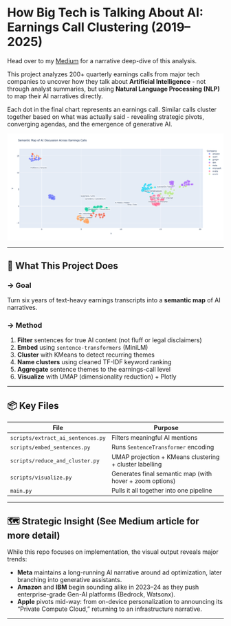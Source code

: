 # How Big Tech is Talking About AI: Earnings Call Clustering (2019–2025)

Head over to my [Medium](https://medium.com/@advitis/how-big-tech-is-talking-about-ai-what-earnings-calls-reveal-2019-2025-33ec4b08b289) for a narrative deep-dive of this analysis.

This project analyzes 200+ quarterly earnings calls from major tech companies to uncover how they talk about **Artificial Intelligence** - not through analyst summaries, but using **Natural Language Processing (NLP)** to map their AI narratives directly.

Each dot in the final chart represents an earnings call. Similar calls cluster together based on what was actually said - revealing strategic pivots, converging agendas, and the emergence of generative AI.

![Semantic Map Screenshot](./semantic_map.png)

---

## 🧠 What This Project Does

### → Goal
Turn six years of text-heavy earnings transcripts into a **semantic map** of AI narratives.

### → Method
1. **Filter** sentences for true AI content (not fluff or legal disclaimers)
2. **Embed** using `sentence-transformers` (MiniLM)
3. **Cluster** with KMeans to detect recurring themes
4. **Name clusters** using cleaned TF-IDF keyword ranking
5. **Aggregate** sentence themes to the earnings-call level
6. **Visualize** with UMAP (dimensionality reduction) + Plotly

---

## 📦 Key Files

| File | Purpose |
|------|---------|
| `scripts/extract_ai_sentences.py` | Filters meaningful AI mentions |
| `scripts/embed_sentences.py` | Runs `SentenceTransformer` encoding |
| `scripts/reduce_and_cluster.py` | UMAP projection + KMeans clustering + cluster labelling |
| `scripts/visualize.py` | Generates final semantic map (with hover + zoom options) |
| `main.py` | Pulls it all together into one pipeline |

---

## 🗺️ Strategic Insight (See Medium article for more detail)

While this repo focuses on implementation, the visual output reveals major trends:

- **Meta** maintains a long-running AI narrative around ad optimization, later branching into generative assistants.
- **Amazon** and **IBM** begin sounding alike in 2023–24 as they push enterprise-grade Gen-AI platforms (Bedrock, Watsonx).
- **Apple** pivots mid-way: from on-device personalization to announcing its “Private Compute Cloud,” returning to an infrastructure narrative.

---
